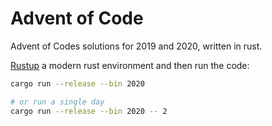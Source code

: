 # Advent of Code

Advent of Codes solutions for 2019 and 2020, written in rust.

[Rustup](https://rustup.rs/) a modern rust environment and then run the code:

```sh
cargo run --release --bin 2020

# or run a single day
cargo run --release --bin 2020 -- 2
```
